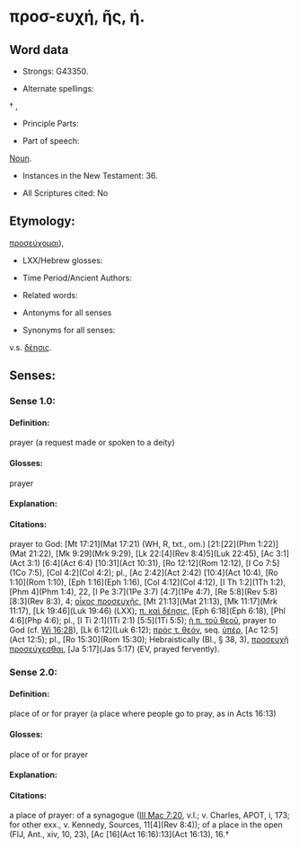 # προσ-ευχή, ῆς, ἡ.

<!-- Status: S2=NeedsReview -->
<!-- Lexica used for edits: BDAG, FFM, LN, A-S -->

## Word data

* Strongs: G43350.

* Alternate spellings:

† , 

* Principle Parts: 


* Part of speech: 

[Noun](http://ugg.readthedocs.io/en/latest/noun.html).

* Instances in the New Testament: 36.

* All Scriptures cited: No

## Etymology: 

[προσεύχομαι]()),

* LXX/Hebrew glosses: 


* Time Period/Ancient Authors: 


* Related words: 

* Antonyms for all senses

* Synonyms for all senses: 

 v.s. [δέησις](../G11620/01.md).

## Senses: 


### Sense  1.0: 

#### Definition: 

prayer (a request made or spoken to a deity)

#### Glosses: 

prayer 

#### Explanation: 


#### Citations: 

prayer to God: [Mt 17:21](Mat 17:21) (WH, R, txt., om.) [21:[22](Phm 1:22)](Mat 21:22), [Mk 9:29](Mrk 9:29), [Lk 22:[4](Rev 8:4)5](Luk 22:45), [Ac 3:1](Act 3:1) [6:4](Act 6:4) [10:31](Act 10:31), [Ro 12:12](Rom 12:12), [I Co 7:5](1Co 7:5), [Col 4:2](Col 4:2); pl., [Ac 2:42](Act 2:42) [10:4](Act 10:4), [Ro 1:10](Rom 1:10), [Eph 1:16](Eph 1:16), [Col 4:12](Col 4:12), [I Th 1:2](1Th 1:2), [Phm 4](Phm 1:4), 22, [I Pe 3:7](1Pe 3:7) [4:7](1Pe 4:7), [Re 5:8](Rev 5:8) [8:3](Rev 8:3), 4; [οἶκος προσευχῆς](), [Mt 21:13](Mat 21:13), [Mk 11:17](Mrk 11:17), [Lk 19:46](Luk 19:46) (LXX); [π. καὶ δέησις](), [Eph 6:18](Eph 6:18), [Phl 4:6](Php 4:6); pl., [I Ti 2:1](1Ti 2:1) [5:5](1Ti 5:5); [ἡ π. τοῦ θεοῦ](), prayer to God (cf. [Wi 16:28](Wis.16.28)), [Lk 6:12](Luk 6:12); [πρὸς τ. θεόν](), seq. [ὑπέρ](), [Ac 12:5](Act 12:5); pl., [Ro 15:30](Rom 15:30); Hebraistically (Bl., § 38, 3), [προσευχῇ προσεύχεσθαι](), [Ja 5:17](Jas 5:17) (EV, prayed fervently).

### Sense  2.0: 

#### Definition: 

place of or for prayer (a place where people go to pray, as in Acts 16:13)

#### Glosses: 

place of or for prayer

#### Explanation: 


#### Citations: 

a place of prayer: of a synagogue ([III Mac 7:20](3Macc.7.20), v.l.; v. Charles, APOT, i, 173; for other exx., v. Kennedy, Sources, 11[4](Rev 8:4)); of a place in the open (FlJ, Ant., xiv, 10, 23), [Ac [16](Act 16:16):13](Act 16:13), 16.†
